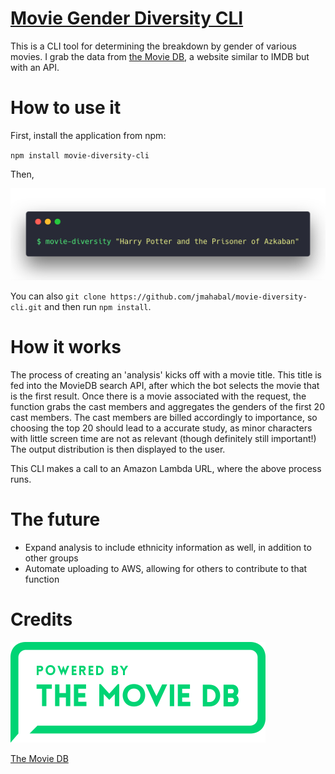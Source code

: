 # [Movie Gender Diversity CLI](https://github.com/jmahabal/movie-diversity-cli)

This is a CLI tool for determining the breakdown by gender of various movies. I
grab the data from [the Movie DB](themoviedb.org), a website similar to IMDB but
with an API.

# How to use it

First, install the application from npm:

`npm install movie-diversity-cli`

Then,

![Example Call](example.png)

You can also `git clone https://github.com/jmahabal/movie-diversity-cli.git` and
then run `npm install`.

# How it works

The process of creating an 'analysis' kicks off with a movie title. This title
is fed into the MovieDB search API, after which the bot selects the movie that
is the first result. Once there is a movie associated with the request, the
function grabs the cast members and aggregates the genders of the first 20 cast
members. The cast members are billed accordingly to importance, so choosing the
top 20 should lead to a accurate study, as minor characters with little screen
time are not as relevant (though definitely still important!) The output
distribution is then displayed to the user.

This CLI makes a call to an Amazon Lambda URL, where the above process runs.

# The future

* Expand analysis to include ethnicity information as well, in addition to other
  groups
* Automate uploading to AWS, allowing for others to contribute to that function

# Credits

![The Movie DB](themoviedb.png)

[The Movie DB](https://www.themoviedb.org/documentation/api)
